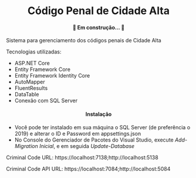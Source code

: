 <h1 align="center">Código Penal de Cidade Alta</h1>

<h4 align="center"> 
	🚧  Em construção...  🚧
</h4>

<p>Sistema para gerenciamento dos códigos penais de Cidade Alta</p>

Tecnologias utilizadas:
<ul>
	<li>ASP.NET Core</li>
	<li>Entity Framework Core</li>
	<li>Entity Framework Identity Core</li>
	<li>AutoMapper</li>
	<li>FluentResults</li>
	<li>DataTable</li>
	<li>Conexão com SQL Server</li>
</ul>

<h4 align="center"> 
	  Instalação 
</h4>
	
<ul>
	<li>Você pode ter instalado em sua máquina o SQL Server (de preferência o 2019) e alterar o ID e Password em appsettings.json</li>
	<li>No Console do Gerenciador de Pacotes do Visual Studio, execute <i>Add-Migration Inicial</i>, e em seguida <i>Update-Database</i></li>
</ul>

<p>Criminal Code URL: https://localhost:7138;http://localhost:5138</p>
<p>Criminal Code API URL: https://localhost:7084;http://localhost:5084</p>



